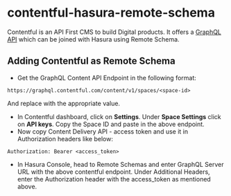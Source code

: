 # contentful-hasura-remote-schema

Contentful is an API First CMS to build Digital products. It offers a [GraphQL API](https://www.contentful.com/developers/docs/references/graphql/#/introduction/basic-api-information) which can be joined with Hasura using Remote Schema.

## Adding Contentful as Remote Schema

- Get the GraphQL Content API Endpoint in the following format:

```
https://graphql.contentful.com/content/v1/spaces/<space-id>
```

And replace <space-id> with the appropriate value.

- In Contentful dashboard, click on **Settings**. Under **Space Settings** click on **API keys**. Copy the Space ID and paste in the above endpoint.
- Now copy Content Delivery API - access token and use it in Authorization headers like below:

```
Authorization: Bearer <access_token>
```

- In Hasura Console, head to Remote Schemas and enter GraphQL Server URL with the above contentful endpoint. Under Additional Headers, enter the Authorization header with the access_token as mentioned above.

